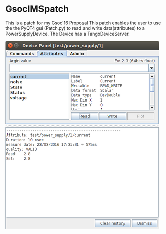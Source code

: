 # GsocIMSpatch
This is a patch for my Gsoc'16 Proposal
This patch enables the user to use the the PyQT4 gui (Patch.py) to read and write data(attributes) to a PowerSupplyDevice. The Device has a TangoDeviceServer.


![Alt text](/screenshots/3.png?raw=true "Optional Title")
